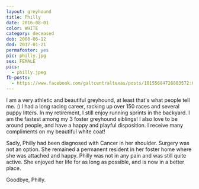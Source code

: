 ```yaml
---
layout: greyhound
title: Philly
date: 2016-08-01
color: WHITE
category: deceased
dob: 2008-06-12
dod: 2017-01-21
permafoster: yes
pic: philly.jpg
sex: FEMALE
pics:
  - philly.jpeg
fb-posts:
  - https://www.facebook.com/galtcentraltexas/posts/10155684726883572:0
---
```


I am a very athletic and beautiful greyhound, at least that's what people tell me. :) I had a long racing career, racking up over 150 races and several puppy litters. In my retirement, I still enjoy running sprints in the backyard. I am the fastest among my 3 foster greyhound siblings! I also love to be around people, and have a happy and playful disposition. I receive many compliments on my beautiful white coat!

Sadly, Philly had been diagnosed with Cancer in her shoulder.  Surgery was not an option.  She remained a permanent resident in her foster home where she was attached and happy.  Philly was not in any pain and was still quite active.  She enjoyed her life for as long as possible, and is now in a better place.

Goodbye, Philly.
